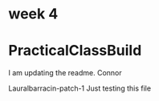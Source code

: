 # week 4
# PracticalClassBuild


I am updating the readme. Connor

Lauralbarracin-patch-1
Just testing this file 


